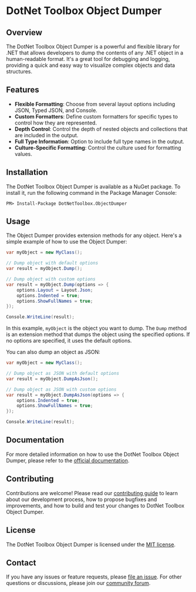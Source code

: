 # DotNet Toolbox Object Dumper

## Overview

The DotNet Toolbox Object Dumper is a powerful and flexible library for .NET that allows developers to dump the contents of any .NET object in a human-readable format. It's a great tool for debugging and logging, providing a quick and easy way to visualize complex objects and data structures.

## Features

- **Flexible Formatting**: Choose from several layout options including JSON, Typed JSON, and Console.
- **Custom Formatters**: Define custom formatters for specific types to control how they are represented.
- **Depth Control**: Control the depth of nested objects and collections that are included in the output.
- **Full Type Information**: Option to include full type names in the output.
- **Culture-Specific Formatting**: Control the culture used for formatting values.

## Installation

The DotNet Toolbox Object Dumper is available as a NuGet package. To install it, run the following command in the Package Manager Console:

```shell
PM> Install-Package DotNetToolbox.ObjectDumper
```

## Usage

The Object Dumper provides extension methods for any object. Here's a simple example of how to use the Object Dumper:

```csharp
var myObject = new MyClass();

// Dump object with default options
var result = myObject.Dump();

// Dump object with custom options
var result = myObject.Dump(options => {
    options.Layout = Layout.Json;
    options.Indented = true;
    options.ShowFullNames = true;
});

Console.WriteLine(result);
```

In this example, `myObject` is the object you want to dump. The `Dump` method is an extension method that dumps the object using the specified options. If no options are specified, it uses the default options.

You can also dump an object as JSON:

```csharp
var myObject = new MyClass();

// Dump object as JSON with default options
var result = myObject.DumpAsJson();

// Dump object as JSON with custom options
var result = myObject.DumpAsJson(options => {
    options.Indented = true;
    options.ShowFullNames = true;
});

Console.WriteLine(result);
```

## Documentation

For more detailed information on how to use the DotNet Toolbox Object Dumper, please refer to the [official documentation](#).

## Contributing

Contributions are welcome! Please read our [contributing guide](#) to learn about our development process, how to propose bugfixes and improvements, and how to build and test your changes to DotNet Toolbox Object Dumper.

## License

The DotNet Toolbox Object Dumper is licensed under the [MIT license](#).

## Contact

If you have any issues or feature requests, please [file an issue](#). For other questions or discussions, please join our [community forum](#).
